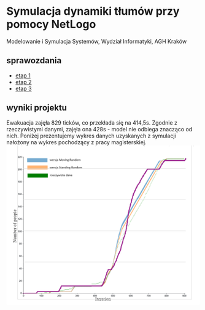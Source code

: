 # Symulacja dynamiki tłumów przy pomocy NetLogo
Modelowanie i Symulacja Systemów, Wydział Informatyki, AGH Kraków

## sprawozdania
- [etap 1](/stage1.md)
- [etap 2](/stage2.md)
- [etap 3](/stage3.md)

## wyniki projektu
Ewakuacja zajęła 829 ticków, co przekłada się na 414,5s. Zgodnie z rzeczywistymi danymi, zajęła ona 428s - model nie odbiega znacząco od nich. Poniżej prezentujemy wykres danych uzyskanych z symulacji nałożony na wykres pochodzący z pracy magisterskiej.
![wykres](/wykres.png)
